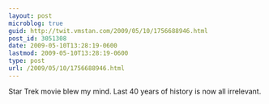 ```yaml
---
layout: post
microblog: true
guid: http://twit.vmstan.com/2009/05/10/1756688946.html
post_id: 3051308
date: 2009-05-10T13:28:19-0600
lastmod: 2009-05-10T13:28:19-0600
type: post
url: /2009/05/10/1756688946.html
---
```

Star Trek movie blew my mind. Last 40 years of history is now all irrelevant.
